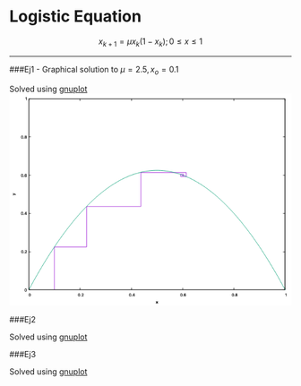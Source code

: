 # Logistic Equation

$$x_{k+1}=\mu x_k(1-x_k);	0\leq x\leq 1$$

---

###Ej1 - Graphical solution to  $\mu=2.5,x_o=0.1$

Solved using [gnuplot](https://github.com/dVaGaymer/EDF/blob/main/ej1.plot)
![ej1](ej1.png)

###Ej2

Solved using [gnuplot](https://github.com/dVaGaymer/EDF/blob/main/ej2.plot)

###Ej3

Solved using [gnuplot](https://github.com/dVaGaymer/EDF/blob/main/ej3.plot)
